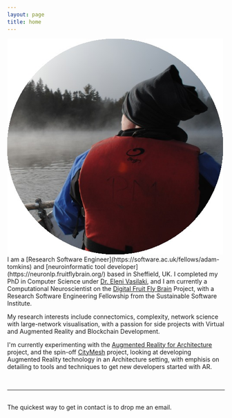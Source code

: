 ```yaml
---
layout: page
title: home
---
```


<img class="col one right" src="/img/prof_pic.jpg">

<br/>
I am a [Research Software Engineer](https://software.ac.uk/fellows/adam-tomkins) and [neuroinformatic tool developer](https://neuronlp.fruitflybrain.org/) based in Sheffield, UK. I completed my PhD in Computer Science under <a href="http://staffwww.dcs.shef.ac.uk/people/E.Vasilaki/" target="blank">Dr. Eleni Vasilaki</a>, and I am currently a Computational Neuroscientist on the <a href="http://gtr.rcuk.ac.uk/projects?ref=BB/M025527/1" target="blank"> Digital Fruit Fly Brain</a> Project, with a Research Software Engineering Fellowship from the Sustainable Software Institute.

My research interests include connectomics, complexity, network science with large-network visualisation, with a passion for side projects with Virtual and Augmented Reality and Blockchain Development.

I'm currently experimenting with the [Augmented Reality for Architecture](http://adamrtomkins.github.io/blog/) project, and the spin-off [CityMesh](https://github.com/AdamRTomkins/CityMesh) project, looking at developing Augmented Reality technology in an Architecture setting, with emphisis on detailing to tools and techniques to get new developers started with AR.

<br/>
<hr/>
<br/>
<span class="contacticon center">
	<a href="https://github.com/adamrtomkins" target="_blank"><i class="fa fa-github-square"></i></a>
	<a href="www.linkedin.com/in/adam-tomkins-21261717" target="_blank"><i class="fa fa-linkedin-square"></i></a>
	<a href="https://twitter.com/DrTomki" target="_blank"><i class="fa fa-twitter-square"></i></a>
</span>

<div class="col three caption">
	The quickest way to get in contact is to drop me an email.
</div>


